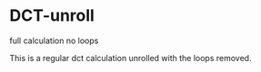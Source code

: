# DCT-unroll
full calculation no loops

This is a regular dct calculation unrolled with the loops removed.
